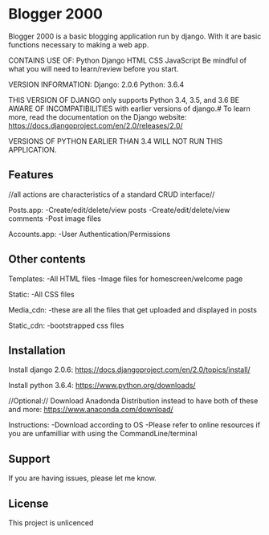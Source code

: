 Blogger 2000
=============

Blogger 2000 is a basic blogging application run by django. 
With it are basic functions necessary to making a web app.

CONTAINS USE OF: 
	Python
	Django
	HTML
	CSS
	JavaScript
Be mindful of what you will need to learn/review before you start.

VERSION INFORMATION: 
	Django: 2.0.6
	Python: 3.6.4

 THIS VERSION OF DJANGO only supports Python 3.4, 3.5, and 3.6
 BE AWARE OF INCOMPATIBILITIES with earlier versions of django.# To learn more, read the documentation on the Django website:  https://docs.djangoproject.com/en/2.0/releases/2.0/


VERSIONS OF PYTHON EARLIER THAN 3.4 WILL NOT RUN THIS APPLICATION. 
 
Features
--------
//all actions are characteristics of a standard CRUD interface//

Posts.app:
	-Create/edit/delete/view posts
	-Create/edit/delete/view comments
	-Post image files

Accounts.app:
	-User Authentication/Permissions


Other contents
--------------
Templates: 
	-All HTML files
	-Image files for homescreen/welcome page

Static: 
	-All CSS files 

Media_cdn:
	-these are all the files that get uploaded and displayed in posts

Static_cdn: 
	-bootstrapped css files


Installation
------------

Install django 2.0.6:
    https://docs.djangoproject.com/en/2.0/topics/install/

Install python 3.6.4:
	https://www.python.org/downloads/

//Optional:// Download Anadonda Distribution instead to have both of these and more:
	https://www.anaconda.com/download/

Instructions: 
	-Download according to OS
	-Please refer to online resources if you are unfamilliar with using the CommandLine/terminal



Support
-------

If you are having issues, please let me know.


License
-------

This project is unlicenced
